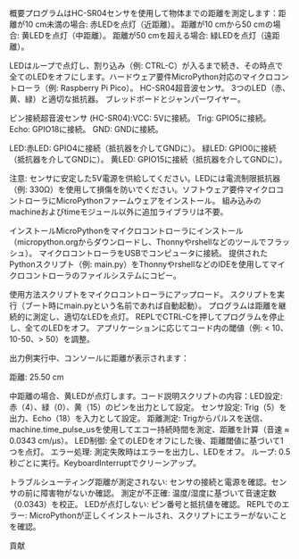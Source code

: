 概要プログラムはHC-SR04センサを使用して物体までの距離を測定します：距離が10 cm未満の場合: 赤LEDを点灯（近距離）。
距離が10 cmから50 cmの場合: 黄LEDを点灯（中距離）。
距離が50 cmを超える場合: 緑LEDを点灯（遠距離）。

LEDはループで点灯し、割り込み（例: CTRL-C）が入るまで続き、その時点で全てのLEDをオフにします。ハードウェア要件MicroPython対応のマイクロコントローラ（例: Raspberry Pi Pico）。
HC-SR04超音波センサ。
3つのLED（赤、黄、緑）と適切な抵抗器。
ブレッドボードとジャンパーワイヤー。

ピン接続超音波センサ (HC-SR04):VCC: 5Vに接続。
Trig: GPIO5に接続。
Echo: GPIO18に接続。
GND: GNDに接続。

LED:赤LED: GPIO4に接続（抵抗器を介してGNDに）。
緑LED: GPIO0に接続（抵抗器を介してGNDに）。
黄LED: GPIO15に接続（抵抗器を介してGNDに）。

注意: センサに安定した5V電源を供給してください。LEDには電流制限抵抗器（例: 330Ω）を使用して損傷を防いでください。ソフトウェア要件マイクロコントローラにMicroPythonファームウェアをインストール。
組み込みのmachineおよびtimeモジュール以外に追加ライブラリは不要。

インストールMicroPythonをマイクロコントローラにインストール（micropython.orgからダウンロードし、Thonnyやrshellなどのツールでフラッシュ）。
マイクロコントローラをUSBでコンピュータに接続。
提供されたPythonスクリプト（例: main.py）をThonnyやrshellなどのIDEを使用してマイクロコントローラのファイルシステムにコピー。

使用方法スクリプトをマイクロコントローラにアップロード。
スクリプトを実行（ブート時にmain.pyという名前であれば自動起動）。
プログラムは距離を継続的に測定し、適切なLEDを点灯。
REPLでCTRL-Cを押してプログラムを停止し、全てのLEDをオフ。
アプリケーションに応じてコード内の閾値（例: < 10、10-50、> 50）を調整。

出力例実行中、コンソールに距離が表示されます：

距離: 25.50 cm

中距離の場合、黄LEDが点灯します。コード説明スクリプトの内容：LED設定: 赤（4）、緑（0）、黄（15）のピンを出力として設定。
センサ設定: Trig（5）を出力、Echo（18）を入力として設定。
距離測定: Trigからパルスを送信、machine.time_pulse_usを使用してエコー持続時間を測定、距離を計算（音速 ≈ 0.0343 cm/µs）。
LED制御: 全てのLEDをオフにした後、距離閾値に基づいて1つを点灯。
エラー処理: 測定失敗時はエラーを出力し、LEDをオフ。
ループ: 0.5秒ごとに実行。KeyboardInterruptでクリーンアップ。

トラブルシューティング距離が測定されない: センサの接続と電源を確認。センサの前に障害物がないか確認。
測定が不正確: 温度/湿度に基づいて音速定数（0.0343）を校正。
LEDが点灯しない: ピン番号と抵抗値を確認。
REPLでのエラー: MicroPythonが正しくインストールされ、スクリプトにエラーがないことを確認。

貢献

